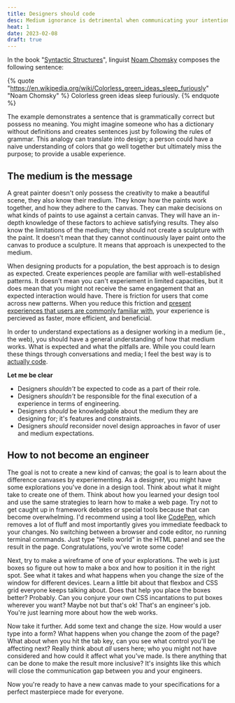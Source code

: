 ```yaml
---
title: Designers should code
desc: Medium ignorance is detrimental when communicating your intentions.
heat: 1
date: 2023-02-08
draft: true
---
```


In the book "[Syntactic Structures](https://books.google.com/books/about/Syntactic_Structures.html?id=a6a_b-CXYAkC)", linguist [Noam Chomsky](https://chomsky.info/) composes the following sentence:

{% quote "https://en.wikipedia.org/wiki/Colorless_green_ideas_sleep_furiously" "Noam Chomsky" %}
Colorless green ideas sleep furiously.
{% endquote %}

The example demonstrates a sentence that is grammatically correct but possess no meaning. You might imagine someone who has a dictionary without definitions and creates sentences just by following the rules of grammar. This analogy can translate into design; a person could have a naive understanding of colors that go well together but ultimately miss the purpose; to provide a usable experience.

## The medium is the message

A great painter doesn't only possess the creativity to make a beautiful scene, they also know their medium. They know how the paints work together, and how they adhere to the canvas. They can make decisions on what kinds of paints to use against a certain canvas. They will have an in-depth knowledge of these factors to achieve satisfying results. They also know the limitations of the medium; they should not create a sculpture with the paint. It doesn't mean that they cannot continuously layer paint onto the canvas to produce a sculpture. It means that approach is unexpected to the medium.

When designing products for a population, the best approach is to design as expected. Create experiences people are familiar with well-established patterns. It doesn't mean you can't experiement in limited capacities, but it does mean that you might not receive the same engagement that an expected interaction would have. There is friction for users that come across new patterns. When you reduce this friction and [present experiences that users are commonly familiar with](https://lawsofux.com/jakobs-law/), your experience is percieved as faster, more efficient, and beneficial.

In order to understand expectations as a designer working in a medium (ie., the web), you should have a general understanding of how that medium works. What is expected and what the pitfalls are. While you could learn these things through conversations and media; I feel the best way is to [actually code](https://www.youtube.com/watch?v=ZXsQAXx_ao0).

**Let me be clear**

- Designers _shouldn't_ be expected to code as a part of their role.
- Designers _shouldn't_ be responsible for the final execution of a experience in terms of engineering.
- Designers _should_ be knowledgable about the medium they are designing for; it's features and constraints.
- Designers _should_ reconsider novel design approaches in favor of user and medium expectations.

## How to not become an engineer

The goal is not to create a new kind of canvas; the goal is to learn about the difference canvases by experiementing. As a designer, you might have some explorations you've done in a design tool. Think about what it might take to create one of them. Think about how you learned your design tool and use the same strategies to learn how to make a web page. Try not to get caught up in framework debates or special tools because that can become overwhelming. I'd recommend using a tool like [CodePen](https://codepen.io/), which removes a lot of fluff and most importantly gives you immediate feedback to your changes. No switching between a browser and code editor, no running terminal commands. Just type "Hello world" in the HTML panel and see the result in the page. Congratulations, you've wrote some code!

Next, try to make a wireframe of one of your explorations. The web is just boxes so figure out how to make a box and how to position it in the right spot. See what it takes and what happens when you change the size of the window for different devices. Learn a little bit about that flexbox and CSS grid everyone keeps talking about. Does that help you place the boxes better? Probably. Can you conjure your own CSS incantations to put boxes wherever you want? Maybe not but that's ok! That's an engineer's job. You're just learning more about how the web works.

Now take it further. Add some text and change the size. How would a user type into a form? What happens when you change the zoom of the page? What about when you hit the tab key, can you see what control you'll be affecting next? Really think about _all_ users here; who you might not have considered and how could it affect what you've made. Is there anything that can be done to make the result more inclusive? It's insights like this which will close the communication gap between you and your engineers.

Now you're ready to have a new canvas made to your specifications for a perfect masterpiece made for everyone.
